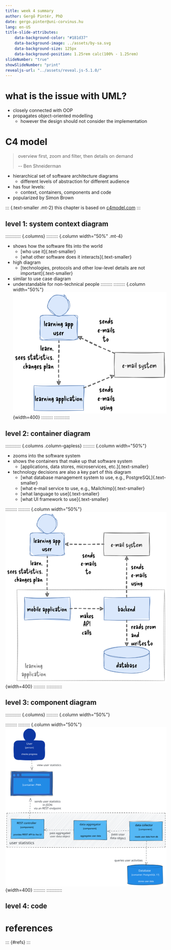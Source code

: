 ```yaml
---
title: week 4 summary 
author: Gergő Pintér, PhD
date: gergo.pinter@uni-corvinus.hu
lang: en-US
title-slide-attributes:
    data-background-color: "#181d37"
    data-background-image: ../assets/by-sa.svg
    data-background-size: 125px
    data-background-position: 1.25rem calc(100% - 1.25rem)
slideNumber: "true"
showSlideNumber: "print"
revealjs-url: "../assets/reveal.js-5.1.0/"
---
```


# what is the issue with UML?

- closely connected with OOP
- propagates object-oriented modelling
    - however the design should not consider the implementation

    
# C4 model

> overview first, zoom and filter, then details on demand
>
> -- Ben Shneiderman

- hierarchical set of software architecture diagrams
    - different levels of abstraction for different audience
- has four levels:
    - context, containers, components and code
- popularized by Simon Brown

::: {.text-smaller .mt-2}
this chapter is based on [c4model.com](https://c4model.com/)
:::


## level 1: system context diagram

:::::::::::: {.columns}
::::::::: {.column width="50%" .mt-4}
- shows how the software fits into the world
  - [who use it]{.text-smaller}
  - [what other software does it interacts]{.text-smaller}
- high diagram
  - [technologies, protocols and other low-level details are not important]{.text-smaller}
- similar to use case diagram
- understandable for non-technical people
:::::::::
::::::::: {.column width="50%"}
![](figures/user_statistics/c4_system_context.drawio.svg){width=400}
:::::::::
::::::::::::


## level 2: container diagram

:::::::::::: {.columns .column-gapless}
::::::::: {.column width="50%"}
- zooms into the software system
- shows the containers that make up that software system
  - [applications, data stores, microservices, etc.]{.text-smaller}
- technology decisions are also a key part of this diagram
  - [what database management system to use, e.g., PostgreSQL]{.text-smaller}
  - [what e-mail service to use, e.g., Mailchimp]{.text-smaller}
  - [what language to use]{.text-smaller}
  - [what UI framework to use]{.text-smaller}

:::::::::
::::::::: {.column width="50%"}
![](figures/user_statistics/c4_contianer.drawio.svg){width=400}
:::::::::
::::::::::::


## level 3: component diagram

:::::::::::: {.columns}
::::::::: {.column width="50%"}


:::::::::
::::::::: {.column width="50%"}
![](figures/user_statistics/c4_component.excalidraw.svg){width=400}
:::::::::
::::::::::::


## level 4: code


# references

::: {#refs}
:::
